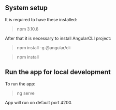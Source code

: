 ## System setup

It is required to have these installed:

> npm 3.10.8

After that it is necessary to install AngularCLI project:

> npm install -g @angular/cli

> npm install

## Run the app for local development

To run the app:

> ng serve

App will run on default port 4200.
